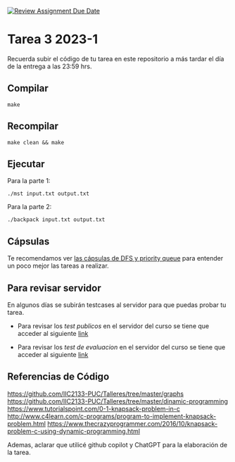 [![Review Assignment Due Date](https://classroom.github.com/assets/deadline-readme-button-24ddc0f5d75046c5622901739e7c5dd533143b0c8e959d652212380cedb1ea36.svg)](https://classroom.github.com/a/sa9JsS0A)
# Tarea 3 2023-1

Recuerda subir el código de tu tarea en este repositorio a más tardar el día de la entrega a las 23:59 hrs.

## Compilar

```
make
```

## Recompilar

```
make clean && make
```

## Ejecutar

Para la parte 1:
```
./mst input.txt output.txt
```

Para la parte 2:
```
./backpack input.txt output.txt
```

## Cápsulas
Te recomendamos ver [las cápsulas de DFS y priority queue](https://github.com/IIC2133-PUC/2022-2#material-complementario) para entender un poco mejor las tareas a realizar.

## Para revisar servidor

En algunos días se subirán testcases al servidor para que puedas probar tu tarea.

- Para revisar los _test publicos_ en el servidor del curso se tiene que acceder al siguiente [link](http://edd.ing.puc.cl/test?repo=T3-2023-1-sachondo7)

- Para revisar los _test de evaluacion_ en el servidor del curso se tiene que acceder al siguiente [link](http://edd.ing.puc.cl/grade?repo=T3-2023-1-sachondo7)


## Referencias de Código

https://github.com/IIC2133-PUC/Talleres/tree/master/graphs
https://github.com/IIC2133-PUC/Talleres/tree/master/dinamic-programming
https://www.tutorialspoint.com/0-1-knapsack-problem-in-c
http://www.c4learn.com/c-programs/program-to-implement-knapsack-problem.html
https://www.thecrazyprogrammer.com/2016/10/knapsack-problem-c-using-dynamic-programming.html

Ademas, aclarar que utilicé github copilot y ChatGPT para la elaboración de la tarea. 